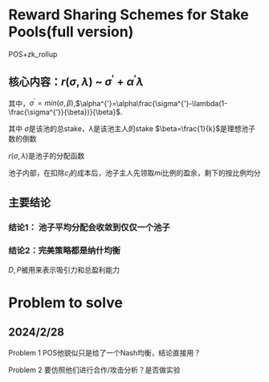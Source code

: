 # Reward Sharing Schemes for Stake Pools(full version)

POS+zk_rollup

## 核心内容：$r(\sigma,\lambda)$ ~ $\sigma^{'}+\alpha^{'}\lambda$

其中，$\sigma^{'}=min(\sigma,\beta)$,$\alpha^{'}=\alpha\frac{\sigma^{'}-\lambda(1-\frac{\sigma^{'}}{\beta})}{\beta}$.

其中 $\sigma$是该池的总stake，$\lambda$是该池主人的stake $\beta=\frac{1}{k}$是理想池子数的倒数

$r(\sigma,\lambda)$是池子的分配函数

池子内部，在扣除$c_i$的成本后，池子主人先领取$mi$比例的盈余，剩下的按比例均分

## 主要结论

### 结论1： 池子平均分配会收敛到仅仅一个池子

### 结论2：完美策略都是纳什均衡

$D,P$被用来表示吸引力和总盈利能力


# Problem to solve

## 2024/2/28
Problem 1 POS他貌似只是给了一个Nash均衡，结论直接用？

Problem 2 要仿照他们进行合作/攻击分析？是否做实验